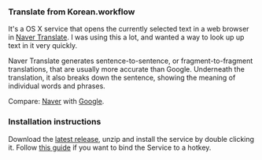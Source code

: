 ### Translate from Korean.workflow

It's a OS X service that opens the currently selected text in a web browser
in [Naver Translate](http://translate.naver.com). I was using this a lot, and
wanted a way to look up up text in it very quickly.

Naver Translate generates sentence-to-sentence, or fragment-to-fragment
translations, that are usually more accurate than Google. Underneath the
translation, it also breaks down the sentence, showing the meaning of
individual words and phrases.

Compare: [Naver][naver-translate-example] with
[Google][google-translate-example].


### Installation instructions

Download the [latest release][latest-release], unzip and install the service by
double clicking it. Follow [this guide][services-how-to] if you want to bind
the Service to a hotkey.

[naver-translate-example]: http://translate.naver.com/#/ko/en/%EC%9A%B0%EC%9A%B8%ED%95%9C%20%EB%82%A0%EC%94%A8%EC%95%BC
[google-translate-example]: https://translate.google.com/#ko/en/%EC%9A%B0%EC%9A%B8%ED%95%9C%20%EB%82%A0%EC%94%A8%EC%95%BC
[latest-release]: https://github.com/sumeet/translation_workflows/releases/latest
[services-how-to]: https://www.macworld.com/article/1163996/software-utilities/how-to-use-services-in-mac-os-x.html
